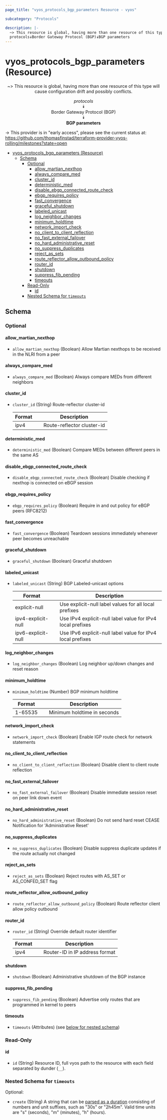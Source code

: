 ```yaml
---
page_title: "vyos_protocols_bgp_parameters Resource - vyos"

subcategory: "Protocols"

description: |-
  ~> This resource is global, having more than one resource of this type will cause configuration drift and possibly conflicts.
  protocols⯯Border Gateway Protocol (BGP)⯯BGP parameters
---
```


# vyos_protocols_bgp_parameters (Resource)
<center>

~> This resource is global, having more than one resource of this type will cause configuration drift and possibly conflicts.

*protocols*  
⯯  
Border Gateway Protocol (BGP)  
⯯  
**BGP parameters**


</center>

-> This provider is in "early access", please see the current status at: https://github.com/thomasfinstad/terraform-provider-vyos-rolling/milestones?state=open

<!--TOC-->

- [vyos_protocols_bgp_parameters (Resource)](#vyos_protocols_bgp_parameters-resource)
  - [Schema](#schema)
    - [Optional](#optional)
      - [allow_martian_nexthop](#allow_martian_nexthop)
      - [always_compare_med](#always_compare_med)
      - [cluster_id](#cluster_id)
      - [deterministic_med](#deterministic_med)
      - [disable_ebgp_connected_route_check](#disable_ebgp_connected_route_check)
      - [ebgp_requires_policy](#ebgp_requires_policy)
      - [fast_convergence](#fast_convergence)
      - [graceful_shutdown](#graceful_shutdown)
      - [labeled_unicast](#labeled_unicast)
      - [log_neighbor_changes](#log_neighbor_changes)
      - [minimum_holdtime](#minimum_holdtime)
      - [network_import_check](#network_import_check)
      - [no_client_to_client_reflection](#no_client_to_client_reflection)
      - [no_fast_external_failover](#no_fast_external_failover)
      - [no_hard_administrative_reset](#no_hard_administrative_reset)
      - [no_suppress_duplicates](#no_suppress_duplicates)
      - [reject_as_sets](#reject_as_sets)
      - [route_reflector_allow_outbound_policy](#route_reflector_allow_outbound_policy)
      - [router_id](#router_id)
      - [shutdown](#shutdown)
      - [suppress_fib_pending](#suppress_fib_pending)
      - [timeouts](#timeouts)
    - [Read-Only](#read-only)
      - [id](#id)
    - [Nested Schema for `timeouts`](#nested-schema-for-timeouts)

<!--TOC-->

<!-- schema generated by tfplugindocs -->
## Schema

### Optional

#### allow_martian_nexthop
- `allow_martian_nexthop` (Boolean) Allow Martian nexthops to be received in the NLRI from a peer
#### always_compare_med
- `always_compare_med` (Boolean) Always compare MEDs from different neighbors
#### cluster_id
- `cluster_id` (String) Route-reflector cluster-id

    |  Format  &emsp;|  Description                 |
    |----------|------------------------------|
    |  ipv4    &emsp;|  Route-reflector cluster-id  |
#### deterministic_med
- `deterministic_med` (Boolean) Compare MEDs between different peers in the same AS
#### disable_ebgp_connected_route_check
- `disable_ebgp_connected_route_check` (Boolean) Disable checking if nexthop is connected on eBGP session
#### ebgp_requires_policy
- `ebgp_requires_policy` (Boolean) Require in and out policy for eBGP peers (RFC8212)
#### fast_convergence
- `fast_convergence` (Boolean) Teardown sessions immediately whenever peer becomes unreachable
#### graceful_shutdown
- `graceful_shutdown` (Boolean) Graceful shutdown
#### labeled_unicast
- `labeled_unicast` (String) BGP Labeled-unicast options

    |  Format              &emsp;|  Description                                                 |
    |----------------------|--------------------------------------------------------------|
    |  explicit-null       &emsp;|  Use explicit-null label values for all local prefixes       |
    |  ipv4-explicit-null  &emsp;|  Use IPv4 explicit-null label value for IPv4 local prefixes  |
    |  ipv6-explicit-null  &emsp;|  Use IPv6 explicit-null label value for IPv4 local prefixes  |
#### log_neighbor_changes
- `log_neighbor_changes` (Boolean) Log neighbor up/down changes and reset reason
#### minimum_holdtime
- `minimum_holdtime` (Number) BGP minimum holdtime

    |  Format   &emsp;|  Description                  |
    |-----------|-------------------------------|
    |  1-65535  &emsp;|  Minimum holdtime in seconds  |
#### network_import_check
- `network_import_check` (Boolean) Enable IGP route check for network statements
#### no_client_to_client_reflection
- `no_client_to_client_reflection` (Boolean) Disable client to client route reflection
#### no_fast_external_failover
- `no_fast_external_failover` (Boolean) Disable immediate session reset on peer link down event
#### no_hard_administrative_reset
- `no_hard_administrative_reset` (Boolean) Do not send hard reset CEASE Notification for &#39;Administrative Reset&#39;
#### no_suppress_duplicates
- `no_suppress_duplicates` (Boolean) Disable suppress duplicate updates if the route actually not changed
#### reject_as_sets
- `reject_as_sets` (Boolean) Reject routes with AS_SET or AS_CONFED_SET flag
#### route_reflector_allow_outbound_policy
- `route_reflector_allow_outbound_policy` (Boolean) Route reflector client allow policy outbound
#### router_id
- `router_id` (String) Override default router identifier

    |  Format  &emsp;|  Description                     |
    |----------|----------------------------------|
    |  ipv4    &emsp;|  Router-ID in IP address format  |
#### shutdown
- `shutdown` (Boolean) Administrative shutdown of the BGP instance
#### suppress_fib_pending
- `suppress_fib_pending` (Boolean) Advertise only routes that are programmed in kernel to peers
#### timeouts
- `timeouts` (Attributes) (see [below for nested schema](#nestedatt--timeouts))

### Read-Only

#### id
- `id` (String) Resource ID, full vyos path to the resource with each field separated by dunder (`__`).

<a id="nestedatt--timeouts"></a>
### Nested Schema for `timeouts`

Optional:

- `create` (String) A string that can be [parsed as a duration](https://pkg.go.dev/time#ParseDuration) consisting of numbers and unit suffixes, such as &#34;30s&#34; or &#34;2h45m&#34;. Valid time units are &#34;s&#34; (seconds), &#34;m&#34; (minutes), &#34;h&#34; (hours).
